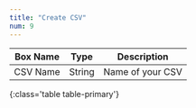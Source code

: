 ```yaml
---
title: "Create CSV"
num: 9
---
```


| Box Name | Type | Description | 
|-------|--------|--------
|CSV Name|String|Name of your CSV
{:class='table table-primary'}









